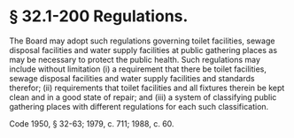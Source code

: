 # § 32.1-200 Regulations.

<p>The Board may adopt such regulations governing toilet facilities, sewage disposal facilities and water supply facilities at public gathering places as may be necessary to protect the public health. Such regulations may include without limitation (i) a requirement that there be toilet facilities, sewage disposal facilities and water supply facilities and standards therefor; (ii) requirements that toilet facilities and all fixtures therein be kept clean and in a good state of repair; and (iii) a system of classifying public gathering places with different regulations for each such classification.</p><p>Code 1950, § 32-63; 1979, c. 711; 1988, c. 60.</p>